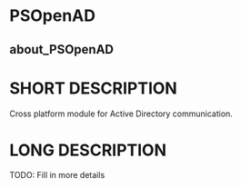 # PSOpenAD
## about_PSOpenAD

# SHORT DESCRIPTION
Cross platform module for Active Directory communication.

# LONG DESCRIPTION
TODO: Fill in more details

